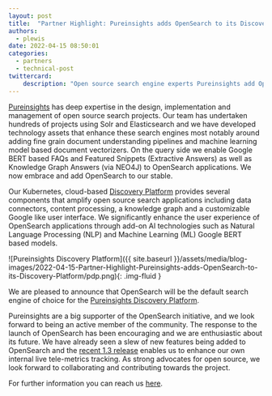 ```yaml
---
layout: post
title:  "Partner Highlight: Pureinsights adds OpenSearch to its Discovery Platform"
authors:
  - plewis
date: 2022-04-15 08:50:01
categories:
  - partners
  - technical-post
twittercard:
    description: "Open source search engine experts Pureinsights add OpenSearch to their Discovery Platform."
---
```


[Pureinsights](https://pureinsights.com/) has deep expertise in the design, implementation and management of open source search projects. Our team has undertaken hundreds of projects using Solr and Elasticsearch and we have developed technology assets that enhance these search engines most notably around adding fine grain document understanding pipelines and machine learning model based document vectorizers. On the query side we enable Google BERT based FAQs and Featured Snippets (Extractive Answers) as well as Knowledge Graph Answers (via NEO4J) to OpenSearch applications. We now embrace and add OpenSearch to our stable.

Our Kubernetes, cloud-based [Discovery Platform](https://pureinsights.com/technology/) provides several components that amplify open source search applications including data connectors, content processing, a knowledge graph and a customizable Google like user interface. We significantly enhance the user experience of OpenSearch applications through add-on AI technologies such as Natural Language Processing (NLP) and Machine Learning (ML) Google BERT based models.

![Pureinsights Discovery Platform]({{ site.baseurl }}/assets/media/blog-images/2022-04-15-Partner-Highlight-Pureinsights-adds-OpenSearch-to-its-Discovery-Platform/pdp.png){: .img-fluid }

We are pleased to announce that OpenSearch will be the default search engine of choice for the [Pureinsights Discovery Platform](https://pureinsights.com/technology/). 

Pureinsights are a big supporter of the OpenSearch initiative, and we look forward to being an active member of the community. The response to the launch of OpenSearch has been encouraging and we are enthusiastic about its future. We have already seen a slew of new features being added to OpenSearch and the [recent 1.3 release](https://www.opensearch.org/blog/releases/2022/03/launch-announcement-1-3-0/) enables us to enhance our own internal live tele-metrics tracking.    As strong advocates for open source, we look forward to collaborating and contributing towards the project.

For further information you can reach us [here](https://pureinsights.com/contact-us/). 
